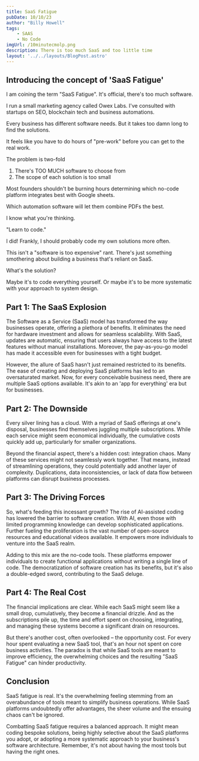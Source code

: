 ```yaml
---
title: SaaS Fatigue
pubDate: 10/10/23
author: "Billy Howell"
tags:
    - SAAS
    - No Code
imgUrl: /10minutecmolp.png
description: There is too much SaaS and too little time
layout: '../../layouts/BlogPost.astro'
---
```



## Introducing the concept of 'SaaS Fatigue'

I am coining the term "SaaS Fatigue". It's official, there's too much software. 

I run a small marketing agency called Owex Labs. I've consulted with startups on SEO, blockchain tech and business automations.

Every business has different software needs. But it takes too damn long to find the solutions. 

It feels like you have to do hours of "pre-work" before you can get to the real work. 

The problem is two-fold
1. There's TOO MUCH software to choose from
2. The scope of each solution is too small

Most founders shouldn't be burning hours determining which no-code platform integrates best with Google sheets. 

Which automation software will let them combine PDFs the best.

I know what you're thinking.

"Learn to code."

I did! Frankly, I should probably code my own solutions more often.  

This isn't a "software is too expensive" rant. There's just something smothering about building a business that's reliant on SaaS. 

What's the solution? 

Maybe it's to code everything yourself. Or maybe it's to be more systematic with your approach to system design.




## Part 1: The SaaS Explosion

The Software as a Service (SaaS) model has transformed the way businesses operate, offering a plethora of benefits. It eliminates the need for hardware investment and allows for seamless scalability. With SaaS, updates are automatic, ensuring that users always have access to the latest features without manual installations. Moreover, the pay-as-you-go model has made it accessible even for businesses with a tight budget.

However, the allure of SaaS hasn't just remained restricted to its benefits. The ease of creating and deploying SaaS platforms has led to an oversaturated market. Now, for every conceivable business need, there are multiple SaaS options available. It's akin to an 'app for everything' era but for businesses.

## Part 2: The Downside

Every silver lining has a cloud. With a myriad of SaaS offerings at one's disposal, businesses find themselves juggling multiple subscriptions. While each service might seem economical individually, the cumulative costs quickly add up, particularly for smaller organizations.

Beyond the financial aspect, there's a hidden cost: integration chaos. Many of these services might not seamlessly work together. That means, instead of streamlining operations, they could potentially add another layer of complexity. Duplications, data inconsistencies, or lack of data flow between platforms can disrupt business processes.

## Part 3: The Driving Forces

So, what's feeding this incessant growth? The rise of AI-assisted coding has lowered the barrier to software creation. With AI, even those with limited programming knowledge can develop sophisticated applications. Further fueling the proliferation is the vast number of open-source resources and educational videos available. It empowers more individuals to venture into the SaaS realm.

Adding to this mix are the no-code tools. These platforms empower individuals to create functional applications without writing a single line of code. The democratization of software creation has its benefits, but it's also a double-edged sword, contributing to the SaaS deluge.

## Part 4: The Real Cost

The financial implications are clear. While each SaaS might seem like a small drop, cumulatively, they become a financial drizzle. And as the subscriptions pile up, the time and effort spent on choosing, integrating, and managing these systems become a significant drain on resources.

But there's another cost, often overlooked – the opportunity cost. For every hour spent evaluating a new SaaS tool, that's an hour not spent on core business activities. The paradox is that while SaaS tools are meant to improve efficiency, the overwhelming choices and the resulting "SaaS Fatigue" can hinder productivity.

## Conclusion

SaaS fatigue is real. It's the overwhelming feeling stemming from an overabundance of tools meant to simplify business operations. While SaaS platforms undoubtedly offer advantages, the sheer volume and the ensuing chaos can't be ignored.

Combatting SaaS fatigue requires a balanced approach. It might mean coding bespoke solutions, being highly selective about the SaaS platforms you adopt, or adopting a more systematic approach to your business's software architecture. Remember, it's not about having the most tools but having the right ones.